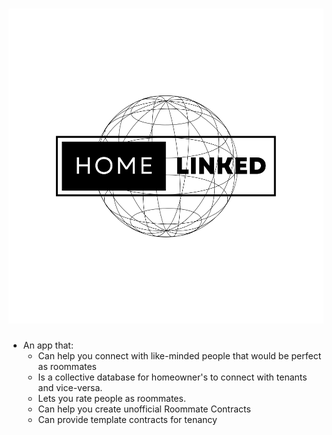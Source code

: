 # ![company logo](Images/Logos/Home.svg)

- An app that:
  - Can help you connect with like-minded people that would be perfect as roommates
  - Is a collective database for homeowner's to connect with tenants and vice-versa.
  - Lets you rate people as roommates.
  - Can help you create unofficial Roommate Contracts
  - Can provide template contracts for tenancy

